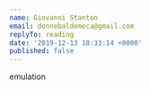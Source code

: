 ```yaml
---
name: Giovanni Stanton
email: donnebaldemeca@gmail.com
replyTo: reading
date: '2019-12-13 18:33:14 +0000'
published: false
---
```


emulation